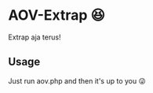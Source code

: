 # AOV-Extrap :satisfied:
Extrap aja terus!

Usage
--
Just run aov.php and then it's up to you :stuck_out_tongue_winking_eye:

